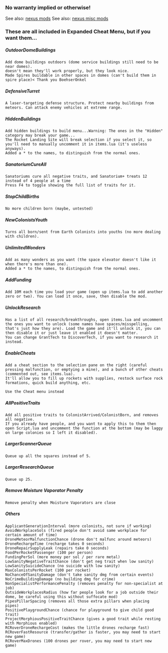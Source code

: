 ### No warranty implied or otherwise!

See also: [nexus mods](https://www.nexusmods.com/survivingmars/users/659381?tab=user+files)
See also: [nexus misc mods](https://www.nexusmods.com/survivingmars/mods/77)

### These are all included in Expanded Cheat Menu, but if you want them...

##### OutdoorDomeBuildings
```
Add dome buildings outdoors (dome service buildings still need to be near domes).
doesn't mean they'll work properly, but they look nice.
Made Spires buildable in other spaces in domes (can't build them in spire place)< Thank you BoehserOnkel
```

##### DefensiveTurret
```
A laser-targeting defense structure. Protect nearby buildings from meteors. Can attack enemy vehicles at extreme range.
```

##### HiddenBuildings
```
Add hidden buildings to build menu...Warning: The ones in the "Hidden" category may break your game...
The Rocket Landing Site will break selection if you select it, so you'll need to manually uncomment it in items.lua (it's useless anyways).
Added a * to the names, to distinguish from the normal ones.
```

##### SanatoriumCureAll
```
Sanatoriums cure all negative traits, and Sanatorium+ treats 12 instead of 4 people at a time
Press F4 to toggle showing the full list of traits for it.
```

##### StopChildBirths
```
No more children born (maybe, untested)
```

##### NewColonistsYouth
```
Turns all born/sent from Earth Colonists into youths (no more dealing with children).
```

##### UnlimitedWonders
```
Add as many wonders as you want (the space elevator doesn't like it when there's more than one).
Added a * to the names, to distinguish from the normal ones.
```

##### AddFunding
```
Add 10M each time you load your game (open up items.lua to add another zero or two). You can load it once, save, then disable the mod.
```

##### UnlockResearch
```
Has a list of all research/breakthroughs, open items.lua and uncomment the ones you want to unlock (some names have spaces/misspelling, that's just how they are). Load the game and it'll unlock it, you can then disable it or just leave it enabled it doesn't matter.
You can change GrantTech to DiscoverTech, if you want to research it instead.
```

##### EnableCheats
```
Add a cheat section to the selection pane on the right (careful pressing malfunction, or emptying a mine), and a bunch of other cheats (commented out, see items.lua).
It'll allow you to fill up rockets with supplies, restock surface rock formations, quick build anything, etc.

Use the Cheat menu instead
```

##### AllPositiveTraits
```
Add all positive traits to ColonistArrived/ColonistBorn, and removes all negative.
If you already have people, and you want to apply this to them then open Script.lua and uncomment the function at the bottom (may be laggy on large colonies so I left it disabled).
```

##### LargerScannerQueue
```
Queue up all the squares instead of 5.
```

##### LargerResearchQueue
```
Queue up 25.
```

##### Remove Moisture Vaporator Penalty
```
Remove penalty when Moisture Vaporators are close
```

##### Others
```
ApplicantGenerationInterval (more colonists, not sure if working)
AvoidWorkplaceSols (fired people don't avoid same workplace for certain amount of time)
DroneMeteorMalfunctionChance (drone don't malfunc around meteors)
DroneRechargeTime (recharge takes 0 seconds)
DroneRepairSupplyLeak (repairs take 0 seconds)
FoodPerRocketPassenger (100 per person)
FundingPerSol (more money per sol / per rare metal)
LowSanityNegativeTraitChance (don't get neg trait when low sanity)
LowSanitySuicideChance (no suicide with low sanity)
MaxColonistsPerRocket (100 per rocket)
NoChanceOfSanityDamage (don't take sanity dmg from certain events)
NoCrimeBuildingDamage (no building dmg for crime)
NonSpecialistPerformancePenalty (removes penalty for non-specialist at job)
OutsideWorkplacesRadius (how far people look for a job outside their dome, be careful using this without suffocate mod)
PipesPillarSpacing (removes all those extra pillars when placing pipes)
PositivePlaygroundChance (chance for playground to give child good trait)
ProjectMorphiousPositiveTraitChance (gives a good trait while resting with Morphious enabled)
RCRoverDroneRechargeCost (makes the little drones recharge fast)
RCRoverFastResource (transfer/gather is faster, you may need to start new game)
RCRoverMaxDrones (100 drones per rover, you may need to start new game)
```